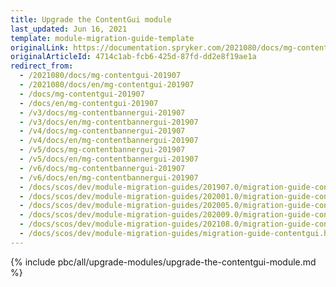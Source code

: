 ```yaml
---
title: Upgrade the ContentGui module
last_updated: Jun 16, 2021
template: module-migration-guide-template
originalLink: https://documentation.spryker.com/2021080/docs/mg-contentgui-201907
originalArticleId: 4714c1ab-fcb6-425d-87fd-dd2e8f19ae1a
redirect_from:
  - /2021080/docs/mg-contentgui-201907
  - /2021080/docs/en/mg-contentgui-201907
  - /docs/mg-contentgui-201907
  - /docs/en/mg-contentgui-201907
  - /v3/docs/mg-contentbannergui-201907
  - /v3/docs/en/mg-contentbannergui-201907
  - /v4/docs/mg-contentbannergui-201907
  - /v4/docs/en/mg-contentbannergui-201907
  - /v5/docs/mg-contentbannergui-201907
  - /v5/docs/en/mg-contentbannergui-201907
  - /v6/docs/mg-contentbannergui-201907
  - /v6/docs/en/mg-contentbannergui-201907
  - /docs/scos/dev/module-migration-guides/201907.0/migration-guide-contentgui.html
  - /docs/scos/dev/module-migration-guides/202001.0/migration-guide-contentgui.html
  - /docs/scos/dev/module-migration-guides/202005.0/migration-guide-contentgui.html
  - /docs/scos/dev/module-migration-guides/202009.0/migration-guide-contentgui.html
  - /docs/scos/dev/module-migration-guides/202108.0/migration-guide-contentgui.html
  - /docs/scos/dev/module-migration-guides/migration-guide-contentgui.html
---
```


{% include pbc/all/upgrade-modules/upgrade-the-contentgui-module.md %} <!-- To edit, see /_includes/pbc/all/upgrade-modules/upgrade-the-contentgui-module.md -->
